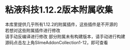 # 粘液科技1.12.2版本附属收集
本库里提供几乎所有1.12.2的附属插件，这些插件是不开源的  
若想对这些附属插件进行修改  
请手动反编译进行修改
部分附属未有构建版本，请手动进行构建  
源码点击左上角SlimeAddonCollection1-12，即可查看
